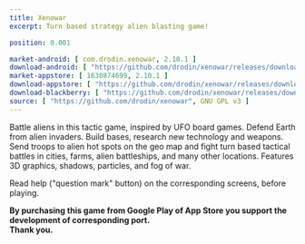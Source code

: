 ```yaml
---
title: Xenowar
excerpt: Turn based strategy alien blasting game!

position: 0.001

market-android: [ com.drodin.xenowar, 2.10.1 ]
download-android: [ "https://github.com/drodin/xenowar/releases/download/2.10.1/xenowar-2.10.1.apk", 2.10.1 ]
market-appstore: [ 1630874699, 2.10.1 ]
download-appstore: [ "https://github.com/drodin/xenowar/releases/download/2.10.1/xenowar-2.10.1.dmg", 2.10.1 ]
download-blackberry: [ "https://github.com/drodin/xenowar/releases/download/2.7.828.6/xenowar-2_7_828_6.bar", 2.7.828.6 ]
source: [ "https://github.com/drodin/xenowar", GNU GPL v3 ]
---
```


Battle aliens in this tactic game, inspired by UFO board games.
Defend Earth from alien invaders. Build bases, research new technology and weapons. Send troops to alien hot spots on the geo map and fight turn based tactical battles in cities, farms, alien battleships, and many other locations.
Features 3D graphics, shadows, particles, and fog of war.

Read help ("question mark" button) on the corresponding screens, before playing.

**By purchasing this game from Google Play of App Store you support the development of corresponding port.  
Thank you.**
